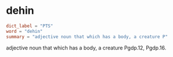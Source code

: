 # dehin

``` toml
dict_label = "PTS"
word = "dehin"
summary = "adjective noun that which has a body, a creature P"
```

adjective noun that which has a body, a creature Pgdp.12, Pgdp.16.


